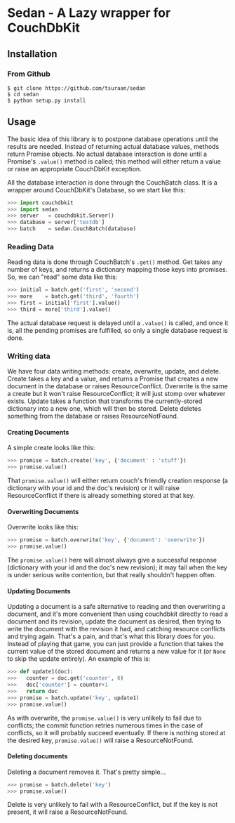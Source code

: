 # Sedan - A Lazy wrapper for CouchDbKit

## Installation

### From Github

    $ git clone https://github.com/tsuraan/sedan
    $ cd sedan
    $ python setup.py install

## Usage

The basic idea of this library is to postpone database operations until the
results are needed.  Instead of returning actual database values, methods
return Promise objects.  No actual database interaction is done until a
Promise's ```.value()``` method is called; this method will either return a
value or raise an appropriate CouchDbKit exception.

All the database interaction is done through the CouchBatch class.  It is a
wrapper around CouchDbKit's Database, so we start like this:

```python
>>> import couchdbkit
>>> import sedan
>>> server   = couchdbkit.Server()
>>> database = server['testdb']
>>> batch    = sedan.CouchBatch(database)
```

### Reading Data

Reading data is done through CouchBatch's ```.get()``` method.  Get takes any
number of keys, and returns a dictionary mapping those keys into promises.
So, we can "read" some data like this:

```python
>>> initial = batch.get('first', 'second')
>>> more    = batch.get('third', 'fourth')
>>> first = initial['first'].value()
>>> third = more['third'].value()
```

The actual database request is delayed until a ```.value()``` is called, and
once it is, all the pending promises are fulfilled, so only a single database
request is done.

### Writing data

We have four data writing methods: create, overwrite, update, and delete.
Create takes a key and a value, and returns a Promise that creates a new
document in the database or raises ResourceConflict.  Overwrite is the same a
create but it won't raise ResourceConflict; it will just stomp over whatever
exists.  Update takes a function that transforms the currently-stored
dictionary into a new one, which will then be stored.  Delete deletes
something from the database or raises ResourceNotFound.

#### Creating Documents

A simple create looks like this:

```python
>>> promise = batch.create('key', {'document' : 'stuff'})
>>> promise.value()
```

That ```promise.value()``` will either return couch's friendly creation
response (a dictionary with your id and the doc's revision) or it will raise
ResourceConflict if there is already something stored at that key.

#### Overwriting Documents

Overwrite looks like this:

```python
>>> promise = batch.overwrite('key', {'document': 'overwrite'})
>>> promise.value()
```

The ```promise.value()``` here will almost always give a successful response
(dictionary with your id and the doc's new revision); it may fail when the key
is under serious write contention, but that really shouldn't happen often.

#### Updating Documents

Updating a document is a safe alternative to reading and then overwriting a
document, and it's more convenient than using couchdbkit directly to read a
document and its revision, update the document as desired, then trying to
write the document with the revision it had, and catching resource conflicts
and trying again.  That's a pain, and that's what this library does for you.
Instead of playing that game, you can just provide a function that takes the
current value of the stored document and returns a new value for it (or
```None``` to skip the update entirely).  An example of this is:

```python
>>> def update1(doc):
>>>   counter = doc.get('counter', 0)
>>>   doc['counter'] = counter+1
>>>   return doc
>>> promise = batch.update('key', update1)
>>> promise.value()
```

As with overwrite, the ```promise.value()``` is very unlikely to fail due to
conflicts; the commit function retries numerous times in the case of
conflicts, so it will probably succeed eventually.  If there is nothing stored
at the desired key, ```promise.value()``` will raise a ResourceNotFound.

#### Deleting documents

Deleting a document removes it.  That's pretty simple...

```python
>>> promise = batch.delete('key')
>>> promise.value()
```

Delete is very unlikely to fail with a ResourceConflict, but if the key is not
present, it will raise a ResourceNotFound.

